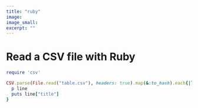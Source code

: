 ```yaml
---
title: "ruby"
image:
image_small:
excerpt: ""
---
```


# Read a CSV file with Ruby

```rb
require 'csv'

CSV.parse(File.read("table.csv"), headers: true).map(&:to_hash).each{|line|
  p line
  puts line["title"]
}
```
